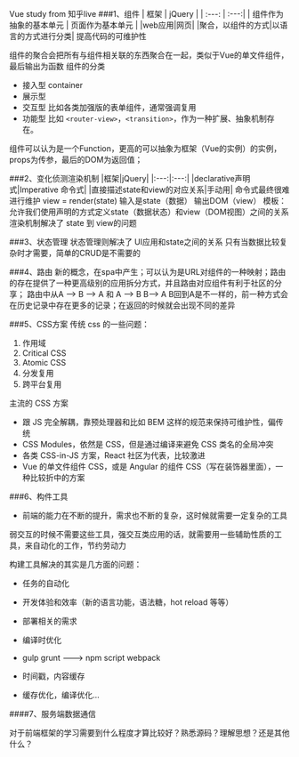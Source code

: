 Vue study from 知乎live
###1、组件
| 框架 | jQuery |
| :---: | :---:|
| 组件作为抽象的基本单元 | 页面作为基本单元 |
|web应用|网页|
|聚合，以组件的方式|以语言的方式进行分类|
提高代码的可维护性

组件的聚合会把所有与组件相关联的东西聚合在一起，类似于Vue的单文件组件，最后输出为函数
组件的分类
- 接入型 container
- 展示型
- 交互型 比如各类加强版的表单组件，通常强调复用
- 功能型 比如 `<router-view>`，`<transition>`，作为一种扩展、抽象机制存在。

组件可以认为是一个Function，更高的可以抽象为框架（Vue的实例）的实例，props为传参，最后的DOM为返回值；

###2、变化侦测渲染机制
|框架|jQuery|
|:---:|:---:|
|declarative声明式|Imperative 命令式|
|直接描述state和view的对应关系|手动用|
命令式最终很难进行维护
view = render(state)
输入是state（数据） 输出DOM（view）
模板：允许我们使用声明的方式定义state（数据状态）和view（DOM视图）之间的关系
渲染机制解决了 state 到 view的问题

###3、状态管理
状态管理则解决了 UI应用和state之间的关系
只有当数据比较复杂时才需要，简单的CRUD是不需要的


###4、路由
新的概念，在spa中产生；可以认为是URL对组件的一种映射；路由的存在提供了一种更高级别的应用拆分方式，并且路由对应组件有利于社区的分享；
路由中从A --> B --> A 和 A --> B  B--> A B回到A是不一样的，前一种方式会在历史记录中存在更多的记录；在返回的时候就会出现不同的差异

###5、CSS方案
传统 css 的一些问题：
1. 作用域
2. Critical CSS
3. Atomic CSS
4. 分发复用
5. 跨平台复用

主流的 CSS 方案
- 跟 JS 完全解耦，靠预处理器和比如 BEM 这样的规范来保持可维护性，偏传统
- CSS Modules，依然是 CSS，但是通过编译来避免 CSS 类名的全局冲突
- 各类 CSS-in-JS 方案，React 社区为代表，比较激进
- Vue 的单文件组件 CSS，或是 Angular 的组件 CSS（写在装饰器里面），一种比较折中的方案

###6、构件工具
* 前端的能力在不断的提升，需求也不断的复杂，这时候就需要一定复杂的工具


弱交互的时候不需要这些工具，强交互类应用的话，就需要用一些辅助性质的工具，来自动化的工作，节约劳动力

构建工具解决的其实是几方面的问题：

- 任务的自动化
- 开发体验和效率（新的语言功能，语法糖，hot reload 等等）
- 部署相关的需求
- 编译时优化


- gulp grunt ---> npm script webpack
- 时间戳，内容缓存
- 缓存优化，编译优化...

####7、服务端数据通信

对于前端框架的学习需要到什么程度才算比较好？熟悉源码？理解思想？还是其他什么？

